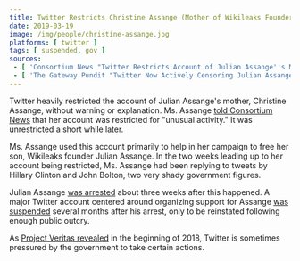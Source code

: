 ```yaml
---
title: Twitter Restricts Christine Assange (Mother of Wikileaks Founder Julian Assange)
date: 2019-03-19
image: /img/people/christine-assange.jpg
platforms: [ twitter ]
tags: [ suspended, gov ]
sources:
 - [ 'Consortium News "Twitter Restricts Account of Julian Assange''s Mother" by Joe Lauria (19 Mar 2019)', 'https://archive.vn/nOkSC' ]
 - [ 'The Gateway Pundit "Twitter Now Actively Censoring Julian Assange''s Mother" by Cassandra Fairbanks (20 Mar 2019)', 'https://archive.vn/xubm6' ]
---
```


Twitter heavily restricted the account of Julian Assange's mother, Christine
Assange, without warning or explanation. Ms. Assange [told Consortium
News](https://archive.vn/nOkSC#selection-295.0-295.163) that her account was
restricted for "unusual activity." It was unrestricted a short while later.

Ms. Assange used this account primarily to help in her campaign to free her
son, Wikileaks founder Julian Assange. In the two weeks leading up to her
account being restricted, Ms. Assange had been replying to tweets by Hillary
Clinton and John Bolton, two very shady government figures.

Julian Assange [was arrested](https://archive.vn/9bTuW) about three weeks after
this happened. A major Twitter account centered around organizing support for
Assange [was suspended](/events/twitter-suspends-julian-assange-defense-account/)
several months after his arrest, only to be reinstated following enough public
outcry.

As [Project Veritas revealed](/events/project-veritas-publishes-report-on-undercover-operations-regarding-twitter/)
in the beginning of 2018, Twitter is sometimes pressured by the government to
take certain actions.
